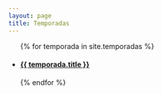 ```yaml
---
layout: page
title: Temporadas
---
```


<ul>
  {% for temporada in site.temporadas %}
    <li>
      <h4><a href="{{ temporada.url }}">{{ temporada.title }}</a></h4>
    </li>
  {% endfor %}
</ul>